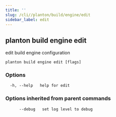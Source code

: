```yaml
---
title: ''
slug: /cli//planton/build/engine/edit
sidebar_label: edit
---
```

## planton build engine edit

edit build engine configuration

```
planton build engine edit [flags]
```

### Options

```
  -h, --help   help for edit
```

### Options inherited from parent commands

```
      --debug   set log level to debug
```


